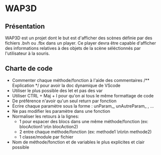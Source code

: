 # WAP3D

## Présentation
WAP3D est un projet dont le but est d'afficher des scènes définie par des fichiers .bvh ou .fbx dans un player. Ce player devra être capable d'afficher des informations relatives à des objets de la scène séléctionnés par l'utilisateur à la souris.

## Charte de code
- Commenter chaque méthode/fonction à l'aide des commentaires /** Explication \*/ pour avoir la doc dynamique de VScode
- Utiliser le plus possible des let et pas des var
- Utiliser CTRL + Maj + I pour qu'on ai tous le même formattage de code
- De préférence n'avoir qu'un seul return par fonction
- Écrire chaque paramètre sous la forme : unParam_, unAutreParam_ , ... 
- Ne pas modifier les paramètre dans une fonction
- Normaliser les retours à la lignes: 
    - 1 pour espacer des blocs dans une même méthode/fonction (ex: blocAction1 \n\n blocAction2)
    - 2 entre chaque méthode/fonction (ex: methode1 \n\n\n methode2)
    - 1 classe/module par fichier
 - Nom de méthode/fonction et de variables le plus explicites et clair possible

